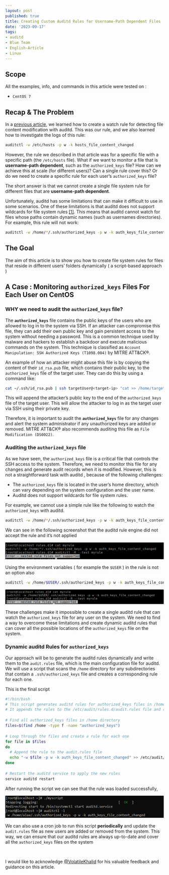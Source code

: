 ```yaml
---
layout: post
published: true
title: Creating Custom Auditd Rules for Username-Path Dependent Files 
date: '2023-09-17'
tags:
- auditd
- Blue Team
- English-Article
- Linux
---
```



## Scope

All the examples, info, and commands in this article were tested on :

- `CentOS 7`

## Recap & The Problem

In a [previous article](https://0xb1tbyte.github.io/2023-06-08-File-Content-Modification-Detection-with-Auditd/), we learned how to create a watch rule for detecting file content modification with auditd. This was our rule, and we also learned how to investigate the logs of this rule:

```bash
auditctl -w /etc/hosts -p w -k hosts_file_content_changed
```

However, the rule we described in that article was for a specific file with a specific path (the `/etc/hosts` file). What if we want to monitor a file that is **username-path dependent**, such as the `authorized_keys` file? How can we achieve this at scale (for different users)? Can a single rule cover this? Or do we need to create a specific rule for each user’s `authorized_keys` file?

The short answer is that we cannot create a single file system rule for different files that are **username-path dependent**.

Unfortunately, auditd has some limitations that can make it difficult to use in some scenarios. One of these limitations is that auditd does not support wildcards for file system rules [[1]](https://www.digitalocean.com/community/tutorials/how-to-write-custom-system-audit-rules-on-centos-7). This means that auditd cannot watch for files whose paths contain dynamic names (such as usernames directories). For example, this rule will not work:

```bash
auditctl -w /home/*/.ssh/authorized_keys -p w -k auth_keys_file_content_changed
```

## The Goal

The aim of this article is to show you how to create file system rules for files that reside in different users’ folders dynamically ( a script-based approach )

## A Case : Monitoring `authorized_keys` Files For Each User on CentOS
### WHY we need to audit the `authorized_keys` file?

The **`authorized_keys`** file contains the public keys of the users who are allowed to log in to the system via SSH. If an attacker can compromise this file, they can add their own public key and gain persistent access to the system without needing a password. This is a common technique used by malware and hackers to establish a backdoor and execute malicious commands on the system. This technique is classified as `Account Manipulation: SSH Authorized Keys (T1098.004)` by MITRE ATT&CK®.

An example of how an attacker might abuse this file is by copying the content of their `id_rsa.pub` file, which contains their public key, to the `authorized_keys` file of the target user. They can do this by using a command like:

```bash
cat ~/.ssh/id_rsa.pub | ssh targetUser@<target-ip> "cat >> /home/targetUser/.ssh/authorized_keys"
```

This will append the attacker’s public key to the end of the `authorized_keys` file of the target user. This will allow the attacker to log in as the target user via SSH using their private key.

Therefore, it is important to audit the **`authorized_keys`** file for any changes and alert the system administrator if any unauthorized keys are added or removed. MITRE ATT&CK® also recommends auditing this file as `File Modification (DS0022)`.

### Auditing the `authorized_keys` file

As we have seen, the `authorized_keys` file is a critical file that controls the SSH access to the system. Therefore, we need to monitor this file for any changes and generate audit records when it is modified. However, this is not a straightforward task with auditd , because of the following challenges:

- The `authorized_keys` file is located in the user’s home directory, which can vary depending on the system configuration and the user name.
- Auditd does not support wildcards for file system rules.

For example, we cannot use a simple rule like the following to watch the `authorized_keys` with auditd.

```bash
auditctl -w /home/*/.ssh/authorized_keys -p w -k auth_keys_file_content_changed
```

We can see in the following screenshot that the auditd rule engine did not accept the rule and it’s not applied 

![1](https://raw.githubusercontent.com/0xb1tByte/0xb1tbyte.github.io/master/assets/media/Creating-Custom-Auditd-Rules-for-User-Path-Dependent-Files/1.png)

Using the environment variables ( for example the `$USER` ) in the rule is not an option also

```bash
auditctl -w /home/$USER/.ssh/authorized_keys -p w -k auth_keys_file_content_changed
```

![1](https://raw.githubusercontent.com/0xb1tByte/0xb1tbyte.github.io/master/assets/media/Creating-Custom-Auditd-Rules-for-User-Path-Dependent-Files/2.png)

These challenges make it impossible to create a single auditd rule that can watch the `authorized_keys` file for any user on the system. We need to find a way to overcome these limitations and create dynamic auditd rules that can cover all the possible locations of the `authorized_keys` file on the system.

### Dynamic auditd Rules for `authorized_keys`
Our approach will be to generate the auditd rules dynamically and write them to the `audit.rules` file, which is the main configuration file for auditd. We will use a script that scans the `/home` directory for any subdirectories that contain a `.ssh/authorized_keys` file and creates a corresponding rule for each one.

This is the final script 

```bash
#!/bin/bash
# This script generates auditd rules for authorized_keys files in /home directory
# It appends the rules to the /etc/audit/rules.d/audit.rules file and restarts the auditd service

# Find all authorized_keys files in /home directory
files=$(find /home -type f -name "authorized_keys")

# Loop through the files and create a rule for each one
for file in $files
do
  # Append the rule to the audit.rules file
  echo "-w $file -p w -k auth_keys_file_content_changed" >> /etc/audit/rules.d/audit.rules
done

# Restart the auditd service to apply the new rules
service auditd restart
```

After running the script we can see that the rule was loaded successfully, 

![1](https://raw.githubusercontent.com/0xb1tByte/0xb1tbyte.github.io/master/assets/media/Creating-Custom-Auditd-Rules-for-User-Path-Dependent-Files/3.png)

We can also use a cron job to run this script **periodically** and update the `audit.rules` file as new users are added or removed from the system. This way, we can ensure that our auditd rules are always up-to-date and cover all the `authorized_keys` files on the system

<br>

I would like to acknowledge [@VolatileKhalid](https://twitter.com/VolatileKhalid) for his valuable feedback and guidance on this article.
